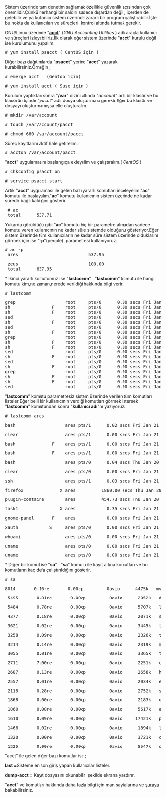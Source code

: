 <html><body><p>Sistem üzerinde tam denetim sağlamak özellikle güvenlik açısından çok önemlidir.Çünkü herhangi bir saldırı sadece dışardan değil , içerden de gelebilir ve ya kullanıcı sistem üzerinde zararlı bir program çalıştırabilir.İşte bu nokta da kullanıcıları ve süreçleri  kontrol altında tutmak gerekir.

GNU/Linux üzerinde "<a href="http://www.gnu.org/software/acct/" target="_blank"><strong>acct</strong></a>" (<em>GNU Accounting Utilities</em> ) adlı araçla kullanıcı ve süreçleri izleyebiliriz.İlk olarak eğer sistem üzerinde "<strong>acct</strong>" kurulu değil ise kurulumunu yapalım.
</p><pre># yum install psacct ( CentOS için )</pre>
Diğer bazı dağıtımlarda "<strong>psacct</strong>" yerine "<strong>acct</strong>" yazarak kurabilirsiniz.Örneğin ;
<pre># emerge acct   (Gentoo için)</pre>
<pre># yum install acct ( Suse için )</pre>
Kurulum yaptıktan sonra "<strong>/var</strong>" dizini altında "<em>account</em>" adlı bir klasör ve bu klasörün içinde "<em>pacct</em>" adlı dosya oluşturması gerekir.Eğer bu klasör ve dosyayı oluşturmamışsa elle oluşturalım.
<pre># mkdir /var/account</pre>
<pre># touch /var/account/pacct</pre>
<pre># chmod 660 /var/account/pacct</pre>
Süreç kayıtlarını aktif hale getirelim.
<pre># accton /var/account/pacct</pre>
"<strong>acct</strong>" uygulamasını başlangıça ekleyelim ve çalıştıralım.( <em>CentOS</em> )
<pre># chkconfig psacct on</pre>
<pre># service psacct start</pre>
Artık "<strong>acct</strong>" uygulaması ile gelen bazı yararlı komutları inceleyelim."<strong>ac</strong>" komutu ile başlayalım."<strong>ac</strong>" komutu kullanıcının sistem üzerinde ne kadar süredir bağlı kaldığını gösterir.
<pre> # ac
 total      537.71
</pre>
Yukarda görüldüğü gibi "<strong>ac</strong>" komutu hiç bir parametre almadan sadece komutu veren kullanıcının ne kadar süre sistemde olduğunu gösteriyor.Eğer sistem üzerinde tüm kullanıcıların ne kadar süre sistem üzerinde olduklarını görmek için ise "<strong>-p</strong>"(people)  parametresi kullanıyoruz.
<pre># ac -p
 ares                           537.95</pre>
<pre> zeus                           100.00
 total      637.95</pre>
* İkinci yararlı komutumuz ise "<strong>lastcomm</strong>" . "<strong>lastcomm</strong>" komutu ile hangi komutu kim,ne zaman,nerede verildiği hakkında bilgi verir.
<pre># lastcomm</pre>
<pre>grep                   root     pts/0      0.00 secs Fri Jan 21 06:56
sh                F    root     pts/0      0.00 secs Fri Jan 21 06:56
sh                F    root     pts/0      0.00 secs Fri Jan 21 06:56
sed                    root     pts/0      0.00 secs Fri Jan 21 06:56
sh                F    root     pts/0      0.00 secs Fri Jan 21 06:56
sed                    root     pts/0      0.00 secs Fri Jan 21 06:56
sh                F    root     pts/0      0.00 secs Fri Jan 21 06:56
grep                   root     pts/0      0.00 secs Fri Jan 21 06:56
sh                F    root     pts/0      0.00 secs Fri Jan 21 06:56
sh                F    root     pts/0      0.00 secs Fri Jan 21 06:56
sed                    root     pts/0      0.00 secs Fri Jan 21 06:56
sh                F    root     pts/0      0.00 secs Fri Jan 21 06:56
sed                    root     pts/0      0.00 secs Fri Jan 21 06:56
sh                F    root     pts/0      0.00 secs Fri Jan 21 06:56
grep                   root     pts/0      0.00 secs Fri Jan 21 06:56
sh                F    root     pts/0      0.00 secs Fri Jan 21 06:56
sh                F    root     pts/0      0.00 secs Fri Jan 21 06:56
sed                    root     pts/0      0.00 secs Fri Jan 21 06:56
</pre>
"<strong>lastcomm</strong>" komutu parametresiz sistem üzerinde verilen tüm komutları listeler.Eğer belli bir kullanıcının verdiği komutları görmek istersek "<strong>lastcomm</strong>" komutundan sonra "<strong>kullanıcı adı</strong>"nı yazıyoruz.
<pre># lastcomm ares</pre>
<pre>bash                   ares pts/1      0.02 secs Fri Jan 21 03:46</pre>
<pre>clear                  ares pts/1      0.00 secs Fri Jan 21 04:43</pre>
<pre>bash              F    ares pts/1      0.00 secs Fri Jan 21 04:43</pre>
<pre>bash              F    ares pts/1      0.00 secs Fri Jan 21 04:43</pre>
<pre>bash                   ares pts/0      0.04 secs Thu Jan 20 19:39</pre>
<pre>clear                  ares pts/0      0.00 secs Fri Jan 21 04:43</pre>
<pre>ssh                    ares pts/1      0.03 secs Fri Jan 21 03:46</pre>
<pre>firefox              X ares __       1860.00 secs Thu Jan 20 16:24</pre>
<pre>plugin-containe        ares __       454.73 secs Thu Jan 20 16:24</pre>
<pre>task1                X ares __         0.35 secs Fri Jan 21 04:35</pre>
<pre>gnome-panel       F    ares __         0.00 secs Fri Jan 21 04:35</pre>
<pre>xauth            S     ares pts/0      0.00 secs Fri Jan 21 04:31</pre>
<pre>whoami                 ares pts/0      0.00 secs Fri Jan 21 04:31</pre>
<pre>uname                  ares pts/0      0.00 secs Fri Jan 21 04:31</pre>
<pre>uname                  ares pts/0      0.00 secs Fri Jan 21 04:31</pre>
* Diğer bir komut ise "<strong>sa</strong>" . "<strong>sa</strong>" komutu ile kayıt altına komutları ve bu komutların kaç defa çalıştırıldığını gösterir.
<pre># sa</pre>
<pre>8014       0.16re       0.00cp         0avio      4475k   mv</pre>
<pre> 5495       0.01re       0.00cp         0avio      2052k   dirname</pre>
<pre> 5484       0.78re       0.00cp         0avio      5707k   libtoolize*</pre>
<pre> 4377       0.18re       0.00cp         0avio      2071k   stty</pre>
<pre> 3621       0.02re       0.00cp         0avio      3445k   touch</pre>
<pre> 3258       0.09re       0.00cp         0avio      2326k   tr</pre>
<pre> 3214       0.14re       0.00cp         0avio      2319k   mkdir</pre>
<pre> 3055       0.01re       0.00cp         0avio      3365k   true</pre>
<pre> 2711       7.00re       0.00cp         0avio      2251k   collect2</pre>
<pre> 2687       0.13re       0.00cp         0avio      2658k   head</pre>
<pre> 2557       0.01re       0.00cp         0avio      2034k   expr</pre>
<pre> 2118       0.28re       0.00cp         0avio      2752k   sort</pre>
<pre> 1868       0.00re       0.00cp         0avio      2183k   uname</pre>
<pre> 1860       0.08re       0.00cp         0avio      5617k   autoconf-2.65*</pre>
<pre> 1610       0.09re       0.00cp         0avio     17421k   python2.6*</pre>
<pre> 1466       0.02re       0.00cp         0avio      1894k   ln</pre>
<pre> 1320       0.00re       0.00cp         0avio      3721k   chgrp</pre>
<pre> 1225       0.00re       0.00cp         0avio      5547k   shtool*</pre>
"acct" ile gelen diğer bazı komutlar ise ;

<strong>last =</strong>Sisteme en son giriş yapan kullanıcılar listeler.

<strong>dump-acct =</strong> Kayıt dosyasını okunabilir  şekilde ekrana yazdırır.

"<strong>acct</strong>" ve komutları hakkında daha fazla bilgi için man sayfalarına ve <a href="http://www.gnu.org/software/acct/manual/html_chapter/accounting.html" target="_blank">şuraya</a> bakabilirsiniz.</body></html>